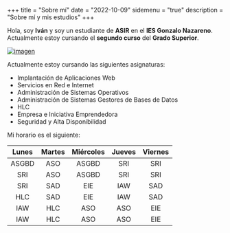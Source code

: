 +++
title = "Sobre mí"
date = "2022-10-09"
sidemenu = "true"
description = "Sobre mí y mis estudios"
+++

Hola, soy **Iván** y soy un estudiante de **ASIR** en el **IES Gonzalo Nazareno**. Actualmente estoy cursando el **segundo curso** del **Grado Superior**.
    
[![imagen](/images/avatar.jpeg)](https://github.com/LainWireless)

Actualmente estoy cursando las siguientes asignaturas:
- Implantación de Aplicaciones Web
- Servicios en Red e Internet
- Administración de Sistemas Operativos
- Administración de Sistemas Gestores de Bases de Datos
- HLC
- Empresa e Iniciativa Emprendedora
- Seguridad y Alta Disponibilidad

Mi horario es el siguiente:

| Lunes | Martes | Miércoles | Jueves | Viernes |
| :---: | :----: | :-------: | :----: | :-----: |
|   ASGBD    |  ASO      |     ASGBD      |    SRI    |    SRI     |
|  SRI     |   ASO     |      ASGBD     |    SRI    |     SRI    |
|  SRI     |    SAD    |     EIE      |    IAW    |     SAD    |
|   HLC    |    SAD    |      EIE     |    IAW    |     SAD    |
|  IAW     |    HLC    |      ASO     |     ASO   |     EIE    |
|  IAW     |    HLC    |     ASO      |    ASO    |     EIE    |



